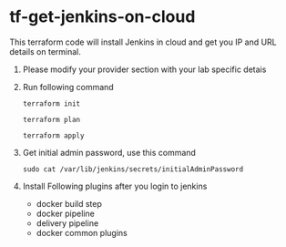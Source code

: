 # tf-get-jenkins-on-cloud
This terraform code will install Jenkins in cloud and get you IP and URL details on terminal. 
1. Please modify your provider section with your lab specific detais
2. Run following command
   ```
   terraform init
   ```
   ```
   terraform plan
   ```
   ```
   terraform apply
    ```

4. Get initial admin password, use this command
   ```
   sudo cat /var/lib/jenkins/secrets/initialAdminPassword
   ```
6. Install Following plugins after you login to jenkins
   - docker build step
   - docker pipeline
   - delivery pipeline
   - docker common plugins 
